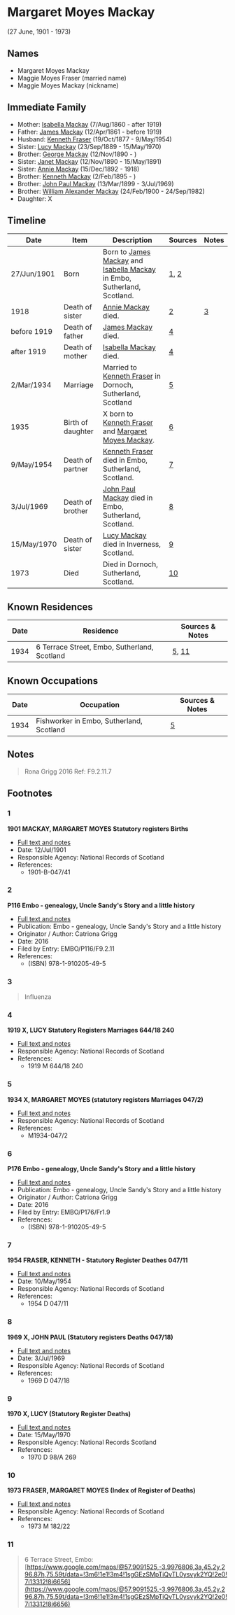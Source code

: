 ﻿---
layout: person
subject_key: i178005
permalink: /people/i178005
---

# Margaret Moyes Mackay
(27 June, 1901 - 1973)

## Names

* Margaret Moyes Mackay
* Maggie Moyes Fraser (married name)
* Maggie Moyes Mackay (nickname)

## Immediate Family

* Mother: [Isabella Mackay](./@32797554@-isabella-mackay-b1860-8-7-d1919.md) (7/Aug/1860 - after 1919)
* Father: [James Mackay](./@60572122@-james-mackay-b1861-4-12-d1919.md) (12/Apr/1861 - before 1919)
* Husband: [Kenneth Fraser](./@91376191@-kenneth-fraser-b1877-10-19-d1954-5-9.md) (19/Oct/1877 - 9/May/1954)
* Sister: [Lucy Mackay](./@16587624@-lucy-mackay-b1889-9-23-d1970-5-15.md) (23/Sep/1889 - 15/May/1970)
* Brother: [George Mackay](./@72941728@-george-mackay-b1890-11-12-d.md) (12/Nov/1890 - )
* Sister: [Janet Mackay](./@22499038@-janet-mackay-b1890-11-12-d1891-5-15.md) (12/Nov/1890 - 15/May/1891)
* Sister: [Annie Mackay](./@51252926@-annie-mackay-b1892-12-15-d1918.md) (15/Dec/1892 - 1918)
* Brother: [Kenneth Mackay](./@48909111@-kenneth-mackay-b1895-2-2-d.md) (2/Feb/1895 - )
* Brother: [John Paul Mackay](./@57646474@-john-paul-mackay-b1899-3-13-d1969-7-3.md) (13/Mar/1899 - 3/Jul/1969)
* Brother: [William Alexander Mackay](./@9383584@-william-alexander-mackay-b1900-2-24-d1982-9-24.md) (24/Feb/1900 - 24/Sep/1982)
* Daughter: X

## Timeline

Date | Item | Description | Sources | Notes
---|---|---|---|---
27/Jun/1901 | Born | Born to [James Mackay](./@60572122@-james-mackay-b1861-4-12-d1919.md) and [Isabella Mackay](./@32797554@-isabella-mackay-b1860-8-7-d1919.md) in Embo, Sutherland, Scotland. | [1](#1), [2](#2) | 
1918 | Death of sister | [Annie Mackay](./@51252926@-annie-mackay-b1892-12-15-d1918.md) died. | [2](#2) | [3](#3)
before 1919 | Death of father | [James Mackay](./@60572122@-james-mackay-b1861-4-12-d1919.md) died. | [4](#4) | 
after 1919 | Death of mother | [Isabella Mackay](./@32797554@-isabella-mackay-b1860-8-7-d1919.md) died. | [4](#4) | 
2/Mar/1934 | Marriage | Married to [Kenneth Fraser](./@91376191@-kenneth-fraser-b1877-10-19-d1954-5-9.md) in Dornoch, Sutherland, Scotland | [5](#5) | 
1935 | Birth of daughter | X born to [Kenneth Fraser](./@91376191@-kenneth-fraser-b1877-10-19-d1954-5-9.md) and [Margaret Moyes Mackay](./@178005@-margaret-moyes-mackay-b1901-6-27-d1973.md). | [6](#6) | 
9/May/1954 | Death of partner | [Kenneth Fraser](./@91376191@-kenneth-fraser-b1877-10-19-d1954-5-9.md) died in Embo, Sutherland, Scotland. | [7](#7) | 
3/Jul/1969 | Death of brother | [John Paul Mackay](./@57646474@-john-paul-mackay-b1899-3-13-d1969-7-3.md) died in Embo, Sutherland, Scotland. | [8](#8) | 
15/May/1970 | Death of sister | [Lucy Mackay](./@16587624@-lucy-mackay-b1889-9-23-d1970-5-15.md) died in Inverness, Scotland. | [9](#9) | 
1973 | Died | Died in Dornoch, Sutherland, Scotland. | [10](#10) | 

## Known Residences

Date | Residence | Sources & Notes
---|---|---
1934 | 6 Terrace Street, Embo, Sutherland, Scotland | [5](#5), [11](#11)

## Known Occupations

Date | Occupation | Sources & Notes
---|---|---
1934 | Fishworker in Embo, Sutherland, Scotland | [5](#5)

## Notes

> Rona Grigg 2016 Ref: F9.2.11.7
>


## Footnotes

### 1

**1901 MACKAY, MARGARET MOYES Statutory registers Births**

* [Full text and notes](../sources/@52738092@-1901-mackay,-margaret-moyes-statutory-registers-births.md)
* Date: 12/Jul/1901
* Responsible Agency: National Records of Scotland
* References: 
  * 1901-B-047/41

### 2

**P116 Embo - genealogy, Uncle Sandy's Story and a little history**

* [Full text and notes](../sources/@26144122@-p116-embo-genealogy,-uncle-sandy's-story-and-a-little-history.md)
* Publication: Embo - genealogy, Uncle Sandy's Story and a little history
* Originator / Author: Catriona Grigg
* Date: 2016
* Filed by Entry: EMBO/P116/F9.2.11
* References: 
  * (ISBN) 978-1-910205-49-5

### 3

> Influenza
>


### 4

**1919 X, LUCY Statutory Registers Marriages 644/18 240**

* [Full text and notes](../sources/@28195272@-1919-mackay,-lucy-statutory-registers-marriages-644-18-240.md)
* Responsible Agency: National Records of Scotland
* References: 
  * 1919 M 644/18 240

### 5

**1934 X, MARGARET MOYES (statutory registers Marriages 047/2)**

* [Full text and notes](../sources/@97432860@-1934-mackay,-margaret-moyes-statutory-registers-marriages-047-2-.md)
* Responsible Agency: National Records of Scotland
* References: 
  * M1934-047/2

### 6

**P176 Embo - genealogy, Uncle Sandy's Story and a little history**

* [Full text and notes](../sources/@93618561@-p176-embo-genealogy,-uncle-sandy's-story-and-a-little-history.md)
* Publication: Embo - genealogy, Uncle Sandy's Story and a little history
* Originator / Author: Catriona Grigg
* Date: 2016
* Filed by Entry: EMBO/P176/Fr1.9
* References: 
  * (ISBN) 978-1-910205-49-5

### 7

**1954 FRASER, KENNETH - Statutory Register Deathes 047/11**

* [Full text and notes](../sources/@40830664@-1954-fraser,-kenneth-statutory-register-deathes-047-11.md)
* Date: 10/May/1954
* Responsible Agency: National Records of Scotland
* References: 
  * 1954 D 047/11

### 8

**1969 X, JOHN PAUL (Statutory registers Deaths 047/18)**

* [Full text and notes](../sources/@24508315@-1969-mackay,-john-paul-statutory-registers-deaths-047-18-.md)
* Date: 3/Jul/1969
* Responsible Agency: National Records of Scotland
* References: 
  * 1969 D 047/18

### 9

**1970 X, LUCY (Statutory Register Deaths)**

* [Full text and notes](../sources/@94309804@-1970-mackay,-lucy-statutory-register-deaths-.md)
* Date: 15/May/1970
* Responsible Agency: National Records Scotland
* References: 
  * 1970 D 98/A 269

### 10

**1973 FRASER, MARGARET MOYES (Index of Register of Deaths)**

* [Full text and notes](../sources/@95947862@-1973-fraser,-margaret-moyes-index-of-register-of-deaths-.md)
* Responsible Agency: National Records of Scotland
* References: 
  * 1973 M 182/22

### 11

> 6 Terrace Street, Embo: [https://www.google.com/maps/@57.9091525,-3.9976806,3a,45.2y,296.87h,75.59t/data=!3m6!1e1!3m4!1sgGEzSMpTiQvTL0ysvyk2YQ!2e0!7i13312!8i6656](https://www.google.com/maps/@57.9091525,-3.9976806,3a,45.2y,296.87h,75.59t/data=!3m6!1e1!3m4!1sgGEzSMpTiQvTL0ysvyk2YQ!2e0!7i13312!8i6656)
>


